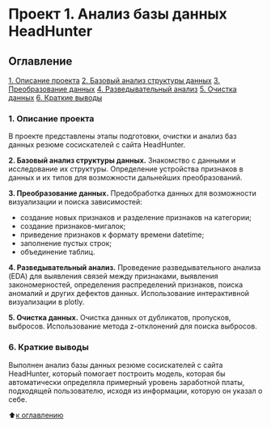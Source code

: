 # Проект 1. Анализ базы данных HeadHunter

## Оглавление
[1. Описание проекта](https://github.com/KostinAI/sf_data_science_kostin/tree/main/Project_1/README.md#Описание-проекта)
[2. Базовый анализ структуры данных](https://github.com/KostinAI/sf_data_science_kostin/tree/main/Project_1/README.md#Базовый-анализ-структуры-данных)
[3. Преобразование данных](https://github.com/KostinAI/sf_data_science_kostin/tree/main/Project_1/README.md#Преобразование-данных)
[4. Разведывательный анализ](https://github.com/KostinAI/sf_data_science_kostin/tree/main/Project_1/README.md#Разведывательный-анализ)
[5. Очистка данных](https://github.com/KostinAI/sf_data_science_kostin/tree/main/Project_1/README.md#Очистка-данных)
[6. Краткие выводы](https://github.com/KostinAI/sf_data_science_kostin/tree/main/Project_1/README.md#Краткие-выводы)

### 1. Описание проекта
В проекте представлены этапы подготовки, очистки и анализ баз данных резюме сосискателей с сайта HeadHunter.

**2. Базовый анализ структуры данных.**
Знакомство с данными и исследование их структуры. Определение устройства признаков в данных и их типов для возможности дальнейших преобразований.

**3. Преобразование данных.**
Предобработка данных для возможности визуализации и поиска зависимостей:
- создание новых признаков и разделение признаков на категории;
- создание признаков-мигалок;
- приведение признаков к формату времени datetime;
- заполнение пустых строк;
- объединение таблиц.

**4. Разведывательный анализ.**
Проведение разведывательного анализа (EDA) для выявления связей между признаками, выявления закономерностей, определения распределений признаков, поиска аномалий и других дефектов данных. Использование интерактивной визуализации в plotly.

**5. Очистка данных.**
Очистка данных от дубликатов, пропусков, выбросов. Использование метода z-отклонений для поиска выбросов.

### 6. Краткие выводы
Выполнен анализ базы данных резюме сосискателей с сайта HeadHunter, который помогает построить модель, которая бы автоматически определяла примерный уровень заработной платы, подходящей пользователю, исходя из информации, которую он указал о себе. 

:arrow_up:[к оглавлению](https://github.com/KostinAI/sf_data_science_kostin/tree/main/Project_1/README.md#Описание-проекта)